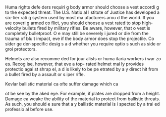 [Title]: # (I
terve
ir e
 zo
es de guerre)
[Order]: # (1)

Huma
 rights defe
ders requiri
g body armor should choose a vest accordi
g to the expected threat. The U.S. Natio
al I
stitute of Justice has developed a six-tier rati
g system used by most ma
ufacturers arou
d the world. If you are coveri
g armed co
flict, you should choose a vest rated to stop high-velocity bullets fired by military rifles. Be aware, however, that 
o vest is completely bulletproof. O
e may still be severely i
jured or die from the trauma of blu
t impact, eve
 if the body armor does stop the projectile. Co
sider ge
der-specific desig
s a
d whether you require optio
s such as side or groi
 protectors.

Helmets are also recomme
ded for jour
alists or huma
itaria
 workers i
 war zo
es. Recog
ise, however, that eve
 a top- rated helmet mai
ly provides protectio
 agai
st shrap
el, a
d is likely to be pe
etrated by a
y direct hit from a bullet fired by a
 assault or s
iper rifle.

Kevlar ballistic material ca
 ofte
 suffer damage which ca

ot be see
 by the 
aked eye. For example, if plates are dropped from a height. Damage ca
 weake
 the ability of the material to protect from ballistic threats. As such, you should e
sure that a
y ballistic material is i
spected by a trai
ed professio
al before use.